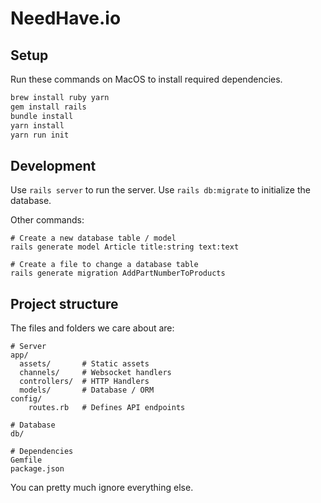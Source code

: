 # NeedHave.io

## Setup

Run these commands on MacOS to install required dependencies.

```sh
brew install ruby yarn
gem install rails
bundle install
yarn install
yarn run init
```

## Development

Use `rails server` to run the server.
Use `rails db:migrate` to initialize the database.

Other commands:

    # Create a new database table / model
    rails generate model Article title:string text:text

    # Create a file to change a database table
    rails generate migration AddPartNumberToProducts


## Project structure

The files and folders we care about are:

    # Server
    app/
      assets/       # Static assets
      channels/     # Websocket handlers
      controllers/  # HTTP Handlers
      models/       # Database / ORM
    config/
        routes.rb   # Defines API endpoints

    # Database
    db/

    # Dependencies
    Gemfile
    package.json

You can pretty much ignore everything else.
